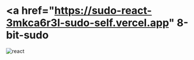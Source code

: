 # <a href="https://sudo-react-3mkca6r3l-sudo-self.vercel.app" 8-bit-sudo
![react](https://github.com/sudo-self/sudo-self.deno.dev/assets/119916323/a19a7b41-e3cd-4efe-84e6-70731727589f)
